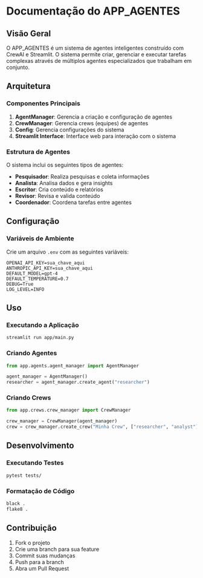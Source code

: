 # Documentação do APP_AGENTES

## Visão Geral

O APP_AGENTES é um sistema de agentes inteligentes construído com CrewAI e Streamlit. O sistema permite criar, gerenciar e executar tarefas complexas através de múltiplos agentes especializados que trabalham em conjunto.

## Arquitetura

### Componentes Principais

1. **AgentManager**: Gerencia a criação e configuração de agentes
2. **CrewManager**: Gerencia crews (equipes) de agentes
3. **Config**: Gerencia configurações do sistema
4. **Streamlit Interface**: Interface web para interação com o sistema

### Estrutura de Agentes

O sistema inclui os seguintes tipos de agentes:

- **Pesquisador**: Realiza pesquisas e coleta informações
- **Analista**: Analisa dados e gera insights
- **Escritor**: Cria conteúdo e relatórios
- **Revisor**: Revisa e valida conteúdo
- **Coordenador**: Coordena tarefas entre agentes

## Configuração

### Variáveis de Ambiente

Crie um arquivo `.env` com as seguintes variáveis:

```env
OPENAI_API_KEY=sua_chave_aqui
ANTHROPIC_API_KEY=sua_chave_aqui
DEFAULT_MODEL=gpt-4
DEFAULT_TEMPERATURE=0.7
DEBUG=True
LOG_LEVEL=INFO
```

## Uso

### Executando a Aplicação

```bash
streamlit run app/main.py
```

### Criando Agentes

```python
from app.agents.agent_manager import AgentManager

agent_manager = AgentManager()
researcher = agent_manager.create_agent("researcher")
```

### Criando Crews

```python
from app.crews.crew_manager import CrewManager

crew_manager = CrewManager(agent_manager)
crew = crew_manager.create_crew("Minha Crew", ["researcher", "analyst"])
```

## Desenvolvimento

### Executando Testes

```bash
pytest tests/
```

### Formatação de Código

```bash
black .
flake8 .
```

## Contribuição

1. Fork o projeto
2. Crie uma branch para sua feature
3. Commit suas mudanças
4. Push para a branch
5. Abra um Pull Request 
